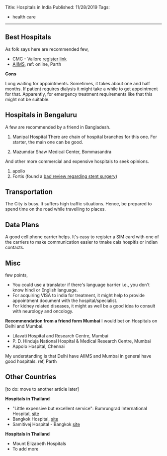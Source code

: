 Title: Hospitals in India
Published: 11/28/2019
Tags:
  - health care
---
## Best Hospitals
As folk says here are recommended few,
- CMC - Vallore [register link](https://clin.cmcvellore.ac.in/webapt/New/NewInstr.aspx)
- [AIIMS](https://www.aiims.edu/), ref: online, Parth

**Cons**

Long waiting for appointments. Sometimes, it takes about one and half months. If patient requires dialysis it might take a while to get appointment for that. Apparently, for emergency treatment requirements like that this might not be suitable.


## Hospitals in Bengaluru
A few are recommended by a friend in Bangladesh.

1. Manipal Hospital
There are chain of hospital branches for this one. For starter, the main one can be good.

2. Mazumdar Shaw Medical Center, Bommasandra

And other more commercial and expensive hospitals to seek opinions.
1. apollo
2. Fortis (found a [bad review regarding stent surgery](https://www.dailyo.in/voices/modi-stent-surgery-health-doctors-private-hospitals-india-cheating/story/1/24036.html))

## Transportation
The City is busy. It suffers high traffic situations. Hence, be prepared to spend time on the road while travelling to places.


## Data Plans
A good cell phone carrier helps. It's easy to register a SIM card with one of the carriers to make communication easier to tmake cals hospitls or indian contacts.

## Misc
few points,
- You could use a translator if there's language barrier i.e., you don't know hindi or English language.
- For acquiring VISA to india for treatment, it might help to provide appointment document with the hospital/specialist.
- For kidney related diseases, it might as well be a good idea to consult with neurology and oncology.


**Recommendation from a friend form Mumbai**
I would bet on Hospitals on Delhi and Mumbai.

- Lilavati Hospital and Research Centre, Mumbai
- P. D. Hinduja National Hospital & Medical Research Centre, Mumbai
- Appolo Hospital, Chennai

My understanding is that Delhi have AIIMS and Mumbai in general have good hospitals. ref, Parth


## Other Countries
[to do: move to another article later]


**Hospitals in Thailand**
- "Little expensive but excellent service":  Bumrungrad International Hospital, [site](https://www.bumrungrad.com/en)
- Bangkok Hospital, [site](https://www.bangkokhospital.com/en)
- Samitivej Hospital - Bangkok [site](https://www.samitivejhospitals.com)

**Hospitals in Thailand**
- Mount Elizabeth Hospitals
- To add more

